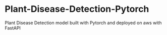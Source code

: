 # Plant-Disease-Detection-Pytorch
Plant Disease Detection model built with Pytorch and deployed on aws with FastAPI
